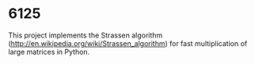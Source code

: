 # 6125
This project implements the Strassen algorithm (http://en.wikipedia.org/wiki/Strassen_algorithm) for fast multiplication of large matrices in Python. 
